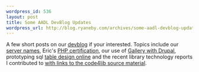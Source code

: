 ```yaml
--- 
wordpress_id: 536
layout: post
title: Some AADL DevBlog Updates
wordpress_url: http://blog.ryaneby.com/archives/some-aadl-devblog-updates/
---
```

A few short posts on our <a href="http://www.aadl.org/services/devblog">devblog</a> if your interested. Topics include our <a href="http://www.aadl.org/node/4592">server names</a>, Eric's <a href="http://www.aadl.org/node/4665">PHP certification</a>, our use of <a href="http://www.aadl.org/node/4649">Gallery with Drupal</a>, prototyping sql <a href="http://www.aadl.org/node/4710">table design online</a> and the recent library technology reports I contributed to <a href="http://www.aadl.org/node/4715">with links to the code4lib source material</a>.

